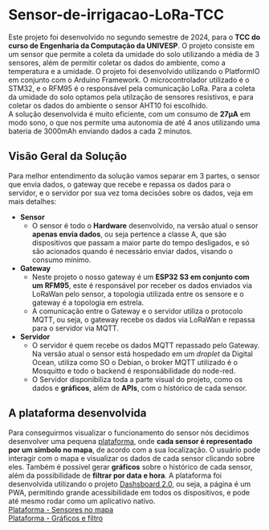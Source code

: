 # Sensor-de-irrigacao-LoRa-TCC
Este projeto foi desenvolvido no segundo semestre de 2024, para o **TCC do curso de Engenharia da Computação da UNIVESP**. O projeto consiste em um sensor que permite a coleta da umidade do solo utilizando a média de 3 sensores, além de permitir coletar os dados do ambiente, como a temperatura e a umidade. O projeto foi desenvolvido utilizando o PlatformIO em conjunto com o Arduino Framework. O microcontrolador utilizado é o STM32, e o RFM95 é o responsável pela comunicação LoRa. Para a coleta da umidade do solo optamos pela utilzação de sensores resistivos, e para coletar os dados do ambiente o sensor AHT10 foi escolhido.  
A solução desenvolvida é muito eficiente, com um consumo de **27µA** em modo sono, o que nos permite uma autonomia de até 4 anos utilizando uma bateria de 3000mAh enviando dados a cada 2 minutos.

## Visão Geral da Solução
Para melhor entendimento da solução vamos separar em 3 partes, o sensor que envia dados, o gateway que recebe e repassa os dados para o servidor, e o servidor por sua vez toma decisões sobre os dados, veja em mais detalhes:
* **Sensor**
    * O sensor é todo o **Hardware** desenvolvido, na versão atual o sensor **apenas envia dados**, ou seja pertence a classe A, que são dispositivos que passam a maior parte do tempo desligados, e só são acionados quando é necessário enviar dados, visando o consumo mínimo.
*  **Gateway**
    * Neste projeto o nosso gateway é um **ESP32 S3 em conjunto com um RFM95**, este é responsável por receber os dados enviados via LoRaWan pelo sensor, a topologia utilizada entre os sensore e o gateway é a topologia em estrela.
    * A comunicação entre o Gateway e o servidor utiliza o protocolo MQTT, ou seja, o gateway recebe os dados via LoRaWan e repassa para o servidor via MQTT.
*  **Servidor**
    * O servidor é quem recebe os dados MQTT repassado pelo Gateway. Na versão atual o sensor está hospedado em um *droplet* da Digital Ocean, utiliza como SO o Debian, o broker MQTT utilizado é o Mosquitto e todo o backend é responsábilidade do node-red.
    * O Servidor disponibiliza toda a parte visual do projeto, como os dados e **gráficos**, além de **APIs**, com o histórico de cada sensor.

## A plataforma desenvolvida
Para conseguirmos visualizar o funcionamento do sensor nós decidimos desenvolver uma pequena [plataforma](https://plataformaiot.com.br/dashboard/Sensores), onde **cada sensor é representado por um simbolo no mapa**, de acordo com a sua localização. O usuário pode interagir com o mapa e visualizar os dados de cada sensor clicando sobre eles. Também é possível gerar **gráficos** sobre o histórico de cada sensor, além da possibilidade de **filtrar por data e hora**. A plataforma foi desenvolvida utilizando o projeto [Dashsboard 2.0](https://dashboard.flowfuse.com/), ou seja, a página é um PWA, permitindo grande acessibilidade em todos os dispositivos, e pode até mesmo rodar como um aplicativo nativo.  
[Plataforma - Sensores no mapa](Imagens/sensores_no_mapa.jpeg)  
[Plataforma - Gráficos e filtro](Imagens/graficos_e_filtro.jpeg)
